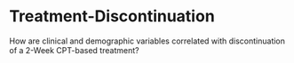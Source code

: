 # Treatment-Discontinuation
How are clinical and demographic variables correlated with discontinuation of a 2-Week CPT-based treatment?
